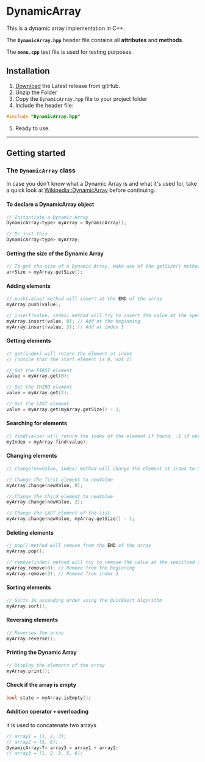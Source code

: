 # DynamicArray

This is a dynamic array implementation in C++.

The **`DynamicArray.hpp`** header file contains all **attributes** and **methods**.

The **`menu.cpp`** test file is used for testing purposes.

## Installation

1. [Download](https://github.com/elmahdigaga/dynamic-array/archive/refs/heads/main.zip) the Latest release from gitHub.
2. Unzip the Folder
3. Copy the `DynamicArray.hpp` file to your project folder
4. Include the header file:
```C++
#include "DynamicArray.hpp"
```
5. Ready to use.

-------------------------

## Getting started

### The `DynamicArray` class

In case you don't know what a Dynamic Array is and what it's used for, take a quick look at [Wikipedia::DynamicArray](https://en.wikipedia.org/wiki/Dynamic_array) before continuing.

#### To declare a DynamicArray object
```c++
// Instantiate a Dynamic Array
DynamicArray<type> myArray = DynamicArray();

// Or just this
DynamicArray<type> myArray;
```

#### Getting the size of the Dynamic Array
```c++
// To get the size of a Dynamic Array, make use of the getSize() method
arrSize = myArray.getSize();
```

#### Adding elements
```c++
// push(value) method will insert at the END of the array
myArray.push(value);

// insert(value, index) method will try to insert the value at the specified index
myArray.insert(value, 0); // Add at the beginning
myArray.insert(value, 3); // Add at index 3
```

#### Getting elements
```c++
// get(index) will return the element at index
// (notice that the start element is 0, not 1)

// Get the FIRST element
value = myArray.get(0);

// Get the THIRD element
value = myArray.get(2);

// Get the LAST element
value = myArray.get(myArray.getSize() - 1;
```

#### Searching for elements
```c++
// find(value) will return the index of the element if found, -1 if not.
myIndex = myArray.find(value);
```

#### Changing elements
```c++
// change(newValue, index) method will change the element at index to newValue

// Change the first element to newValue
myArray.change(newValue, 0);

// Change the third element to newValue
myArray.change(newValue, 2);

// Change the LAST element of the list
myArray.change(newValue, myArray.getSize() - 1;
```

#### Deleting elements
```c++
// pop() method will remove from the END of the array
myArray.pop();

// remove(index) method will try to remove the value at the specified index
myArray.remove(0); // Remove from the beginning
myArray.remove(3); // Remove from index 3
```

#### Sorting elements
```c++
// Sorts in ascending order using the QuickSort Algorithm
myArray.sort();
```

#### Reversing elements
```c++
// Reverses the array
myArray.reverse();
```

#### Printing the Dynamic Array
```c++
// Display the elements of the array
myArray.print();
```

#### Check if the array is empty
```c++
bool state = myArray.isEmpty();
```

#### Addition operator `+` overloading
it is used to concatenate two arrays
```c++
// array1 = [1, 2, 3];
// array2 = [5, 6];
DynamicArray<T> array3 = array1 + array2;
// array3 = [1, 2, 3, 5, 6];
```
